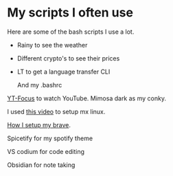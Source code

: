 # My scripts I often use

Here are some of the bash scripts I use a lot. 

- Rainy to see the weather
- Different crypto's to see their prices
- LT to get a language transfer CLI

  And my .bashrc

[YT-Focus](https://github.com/Kiog-Aser/YT-Focus/) to watch YouTube.
Mimosa dark as my conky.

I used [this video](https://www.youtube.com/watch?v=80YHVuv-eVs) to setup mx linux.

[How I setup my brave](https://milhoornaert.medium.com/how-i-setup-a-dopamine-free-browser-e378985f258f#:~:text=You%20could%20install%20the%20Forest,at%20least%20in%20this%20case.).

Spicetify for my spotify theme

VS codium for code editing

Obsidian for note taking
